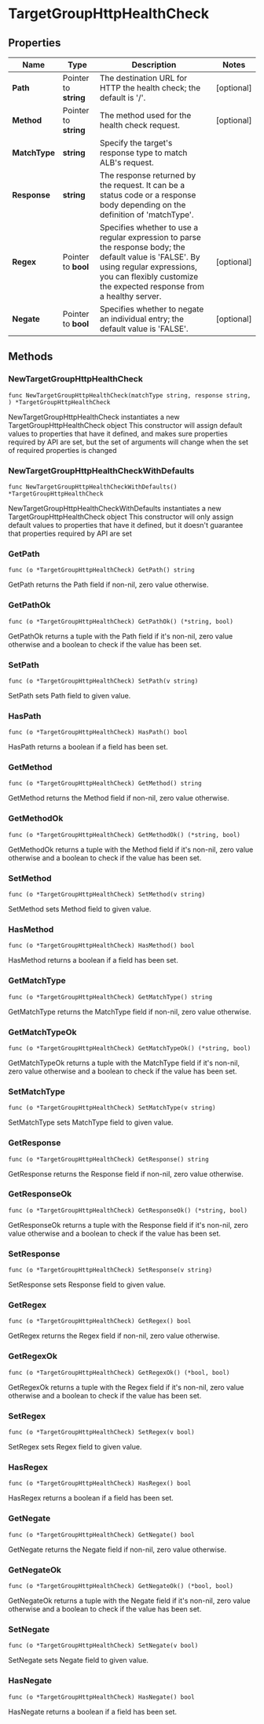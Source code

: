 # TargetGroupHttpHealthCheck

## Properties

|Name | Type | Description | Notes|
|------------ | ------------- | ------------- | -------------|
|**Path** | Pointer to **string** | The destination URL for HTTP the health check; the default is &#39;/&#39;. | [optional] |
|**Method** | Pointer to **string** | The method used for the health check request. | [optional] |
|**MatchType** | **string** | Specify the target&#39;s response type to match ALB&#39;s request. | |
|**Response** | **string** | The response returned by the request. It can be a status code or a response body depending on the definition of &#39;matchType&#39;. | |
|**Regex** | Pointer to **bool** | Specifies whether to use a regular expression to parse the response body; the default value is &#39;FALSE&#39;.  By using regular expressions, you can flexibly customize the expected response from a healthy server. | [optional] |
|**Negate** | Pointer to **bool** | Specifies whether to negate an individual entry; the default value is &#39;FALSE&#39;. | [optional] |

## Methods

### NewTargetGroupHttpHealthCheck

`func NewTargetGroupHttpHealthCheck(matchType string, response string, ) *TargetGroupHttpHealthCheck`

NewTargetGroupHttpHealthCheck instantiates a new TargetGroupHttpHealthCheck object
This constructor will assign default values to properties that have it defined,
and makes sure properties required by API are set, but the set of arguments
will change when the set of required properties is changed

### NewTargetGroupHttpHealthCheckWithDefaults

`func NewTargetGroupHttpHealthCheckWithDefaults() *TargetGroupHttpHealthCheck`

NewTargetGroupHttpHealthCheckWithDefaults instantiates a new TargetGroupHttpHealthCheck object
This constructor will only assign default values to properties that have it defined,
but it doesn't guarantee that properties required by API are set

### GetPath

`func (o *TargetGroupHttpHealthCheck) GetPath() string`

GetPath returns the Path field if non-nil, zero value otherwise.

### GetPathOk

`func (o *TargetGroupHttpHealthCheck) GetPathOk() (*string, bool)`

GetPathOk returns a tuple with the Path field if it's non-nil, zero value otherwise
and a boolean to check if the value has been set.

### SetPath

`func (o *TargetGroupHttpHealthCheck) SetPath(v string)`

SetPath sets Path field to given value.

### HasPath

`func (o *TargetGroupHttpHealthCheck) HasPath() bool`

HasPath returns a boolean if a field has been set.

### GetMethod

`func (o *TargetGroupHttpHealthCheck) GetMethod() string`

GetMethod returns the Method field if non-nil, zero value otherwise.

### GetMethodOk

`func (o *TargetGroupHttpHealthCheck) GetMethodOk() (*string, bool)`

GetMethodOk returns a tuple with the Method field if it's non-nil, zero value otherwise
and a boolean to check if the value has been set.

### SetMethod

`func (o *TargetGroupHttpHealthCheck) SetMethod(v string)`

SetMethod sets Method field to given value.

### HasMethod

`func (o *TargetGroupHttpHealthCheck) HasMethod() bool`

HasMethod returns a boolean if a field has been set.

### GetMatchType

`func (o *TargetGroupHttpHealthCheck) GetMatchType() string`

GetMatchType returns the MatchType field if non-nil, zero value otherwise.

### GetMatchTypeOk

`func (o *TargetGroupHttpHealthCheck) GetMatchTypeOk() (*string, bool)`

GetMatchTypeOk returns a tuple with the MatchType field if it's non-nil, zero value otherwise
and a boolean to check if the value has been set.

### SetMatchType

`func (o *TargetGroupHttpHealthCheck) SetMatchType(v string)`

SetMatchType sets MatchType field to given value.


### GetResponse

`func (o *TargetGroupHttpHealthCheck) GetResponse() string`

GetResponse returns the Response field if non-nil, zero value otherwise.

### GetResponseOk

`func (o *TargetGroupHttpHealthCheck) GetResponseOk() (*string, bool)`

GetResponseOk returns a tuple with the Response field if it's non-nil, zero value otherwise
and a boolean to check if the value has been set.

### SetResponse

`func (o *TargetGroupHttpHealthCheck) SetResponse(v string)`

SetResponse sets Response field to given value.


### GetRegex

`func (o *TargetGroupHttpHealthCheck) GetRegex() bool`

GetRegex returns the Regex field if non-nil, zero value otherwise.

### GetRegexOk

`func (o *TargetGroupHttpHealthCheck) GetRegexOk() (*bool, bool)`

GetRegexOk returns a tuple with the Regex field if it's non-nil, zero value otherwise
and a boolean to check if the value has been set.

### SetRegex

`func (o *TargetGroupHttpHealthCheck) SetRegex(v bool)`

SetRegex sets Regex field to given value.

### HasRegex

`func (o *TargetGroupHttpHealthCheck) HasRegex() bool`

HasRegex returns a boolean if a field has been set.

### GetNegate

`func (o *TargetGroupHttpHealthCheck) GetNegate() bool`

GetNegate returns the Negate field if non-nil, zero value otherwise.

### GetNegateOk

`func (o *TargetGroupHttpHealthCheck) GetNegateOk() (*bool, bool)`

GetNegateOk returns a tuple with the Negate field if it's non-nil, zero value otherwise
and a boolean to check if the value has been set.

### SetNegate

`func (o *TargetGroupHttpHealthCheck) SetNegate(v bool)`

SetNegate sets Negate field to given value.

### HasNegate

`func (o *TargetGroupHttpHealthCheck) HasNegate() bool`

HasNegate returns a boolean if a field has been set.



